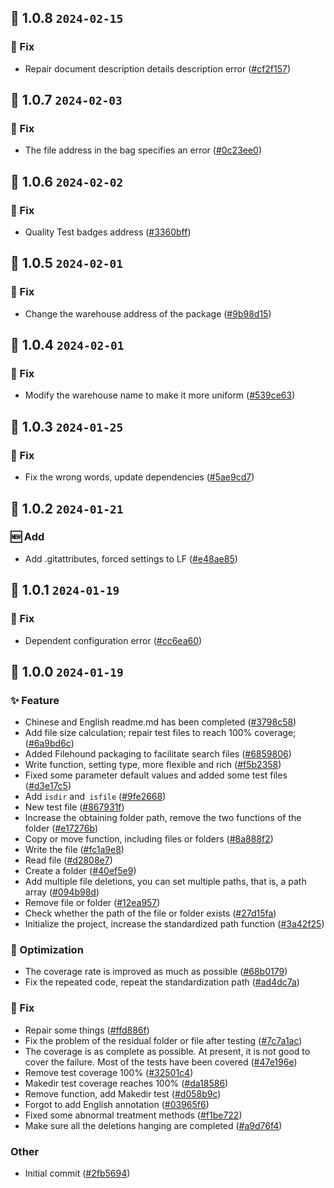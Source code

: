 ## 🎉 1.0.8 `2024-02-15`
### 🐛 Fix
- Repair document description details description error ([#cf2f157](https://github.com/kwooshung/files/commit/cf2f157c2d09b09deee73317cecd309cf45b09be))

## 🎉 1.0.7 `2024-02-03`
### 🐛 Fix
- The file address in the bag specifies an error ([#0c23ee0](https://github.com/kwooshung/files/commit/0c23ee0386f20a0409787968323506493e1ae18b))

## 🎉 1.0.6 `2024-02-02`
### 🐛 Fix
- Quality Test badges address ([#3360bff](https://github.com/kwooshung/files/commit/3360bffdacb06ea262e3891bdfd91119232a0517))

## 🎉 1.0.5 `2024-02-01`
### 🐛 Fix
- Change the warehouse address of the package ([#9b98d15](https://github.com/kwooshung/files/commit/9b98d1563a842474cefcbd0507b95fe6729fa9a0))

## 🎉 1.0.4 `2024-02-01`
### 🐛 Fix
- Modify the warehouse name to make it more uniform ([#539ce63](https://github.com/kwooshung/files/commit/539ce6329a901429da46cb53d40cbb8fabfae404))

## 🎉 1.0.3 `2024-01-25`
### 🐛 Fix
- Fix the wrong words, update dependencies ([#5ae9cd7](https://github.com/kwooshung/files/commit/5ae9cd70e57c7ee9ad6c20c9cc25698f99944174))

## 🎉 1.0.2 `2024-01-21`
### 🆕 Add
- Add .gitattributes, forced settings to LF ([#e48ae85](https://github.com/kwooshung/files/commit/e48ae85142cd177763fd79c0d2945c9bbde9cb3c))

## 🎉 1.0.1 `2024-01-19`
### 🐛 Fix
- Dependent configuration error ([#cc6ea60](https://github.com/kwooshung/files/commit/cc6ea606cceb145e0fe98449cf44ec31421ed23e))

## 🎉 1.0.0 `2024-01-19`
### ✨ Feature
- Chinese and English readme.md has been completed ([#3798c58](https://github.com/kwooshung/files/commit/3798c58de0462d60c3e4171fce683a42647518f4))
- Add file size calculation; repair test files to reach 100% coverage; ([#6a9bd6c](https://github.com/kwooshung/files/commit/6a9bd6ce08a73b3cd2669a7a6f0771ac4ae0c723))
- Added Filehound packaging to facilitate search files ([#6859806](https://github.com/kwooshung/files/commit/68598065ef83a335df92c79b8e0b278182b8ddf9))
- Write function, setting type, more flexible and rich ([#f5b2358](https://github.com/kwooshung/files/commit/f5b23583588f30ef54ea6cc5f24b026de1d0c8c2))
- Fixed some parameter default values ​​and added some test files ([#d3e17c5](https://github.com/kwooshung/files/commit/d3e17c59d72b627012d1d4d7043abc5d42146c8f))
- Add `isdir` and` isfile` ([#9fe2668](https://github.com/kwooshung/files/commit/9fe266853f51204daed4a272352d0a2011db1f25))
- New test file ([#867931f](https://github.com/kwooshung/files/commit/867931f2700ad63c30001922fc7f071744ac8ac3))
- Increase the obtaining folder path, remove the two functions of the folder ([#e17276b](https://github.com/kwooshung/files/commit/e17276bcf82d2665a87fc25917693109143c788d))
- Copy or move function, including files or folders ([#8a888f2](https://github.com/kwooshung/files/commit/8a888f23c6da6be7288f7a4497f7d794a09df467))
- Write the file ([#fc1a9e8](https://github.com/kwooshung/files/commit/fc1a9e808117f8459a244b715000d43f1a5e861e))
- Read file ([#d2808e7](https://github.com/kwooshung/files/commit/d2808e7d2d62602432c86acc3a544a2a21e5e17f))
- Create a folder ([#40ef5e9](https://github.com/kwooshung/files/commit/40ef5e99becdfcb68b3f8819f42e8f6f21c46960))
- Add multiple file deletions, you can set multiple paths, that is, a path array ([#094b98d](https://github.com/kwooshung/files/commit/094b98dcbfda48fc97c1ad00bfbf5ff21e57b833))
- Remove file or folder ([#12ea957](https://github.com/kwooshung/files/commit/12ea95729fde7bc08b26080e2ac0fd4339c44bde))
- Check whether the path of the file or folder exists ([#27d15fa](https://github.com/kwooshung/files/commit/27d15fa10eb6090f680bff69120feb039e980c23))
- Initialize the project, increase the standardized path function ([#3a42f25](https://github.com/kwooshung/files/commit/3a42f25b401f98fb3605dc3ca3e7a1506a735e43))
### 💩 Optimization
- The coverage rate is improved as much as possible ([#68b0179](https://github.com/kwooshung/files/commit/68b01798a8bdb05494f04b3221be90697959ef73))
- Fix the repeated code, repeat the standardization path ([#ad4dc7a](https://github.com/kwooshung/files/commit/ad4dc7a2e7d04d3829b9028a6a2c169911119d36))
### 🐛 Fix
- Repair some things ([#ffd886f](https://github.com/kwooshung/files/commit/ffd886ffa89a79e0b2a15fb293a57a6efffa950e))
- Fix the problem of the residual folder or file after testing ([#7c7a1ac](https://github.com/kwooshung/files/commit/7c7a1ac843b7bea4246afe7ac1ebe23264674bf6))
- The coverage is as complete as possible. At present, it is not good to cover the failure. Most of the tests have been covered ([#47e196e](https://github.com/kwooshung/files/commit/47e196e65b4a2834114557b10b071d1bfb4bff8e))
- Remove test coverage 100% ([#32501c4](https://github.com/kwooshung/files/commit/32501c4d92e72405ce67c87ca892b299c3f75cdf))
- Makedir test coverage reaches 100% ([#da18586](https://github.com/kwooshung/files/commit/da1858613c8c52e04eed618647dc12761e844cdc))
- Remove function, add Makedir test ([#d058b9c](https://github.com/kwooshung/files/commit/d058b9ca79918583dc057e89326a4704d90f4d8d))
- Forgot to add English annotation ([#03965f6](https://github.com/kwooshung/files/commit/03965f67c89eff5f5c3d74e08c8c3336d2f0ff51))
- Fixed some abnormal treatment methods ([#f1be722](https://github.com/kwooshung/files/commit/f1be7225d059be1401240cb73ee86e54a67542e4))
- Make sure all the deletions hanging are completed ([#a9d76f4](https://github.com/kwooshung/files/commit/a9d76f4523f753d8096341182a28329cb643c119))
### Other
- Initial commit ([#2fb5694](https://github.com/kwooshung/files/commit/2fb569486270d052230ee82510fc004129912a6e))